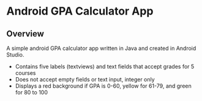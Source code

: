# Android GPA Calculator App #

## Overview ##

A simple android GPA calculator app written in Java and created in Android Studio.

- Contains five labels (textviews) and text fields that accept grades for 5 courses
- Does not accept empty fields or text input, integer only
- Displays a red background if GPA is 0-60, yellow for 61-79, and green for 80 to 100
